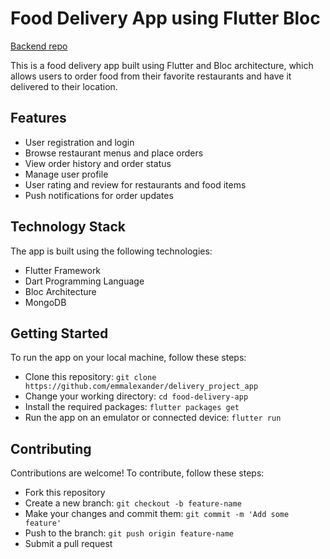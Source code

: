 # Food Delivery App using Flutter Bloc

[Backend repo](https://github.com/ElSierra/Food-delivery-api-node.js)

This is a food delivery app built using Flutter and Bloc architecture, which allows users to order food from their favorite restaurants and have it delivered to their location.


## Features

- User registration and login
- Browse restaurant menus and place orders
- View order history and order status
- Manage user profile
- User rating and review for restaurants and food items
- Push notifications for order updates


## Technology Stack

The app is built using the following technologies:

- Flutter Framework
- Dart Programming Language
- Bloc Architecture
- MongoDB


## Getting Started

To run the app on your local machine, follow these steps:

- Clone this repository: `git clone https://github.com/emmalexander/delivery_project_app`
- Change your working directory: `cd food-delivery-app`
- Install the required packages: `flutter packages get`
- Run the app on an emulator or connected device: `flutter run`


## Contributing

Contributions are welcome! To contribute, follow these steps:

- Fork this repository
- Create a new branch: `git checkout -b feature-name`
- Make your changes and commit them: `git commit -m 'Add some feature'`
- Push to the branch: `git push origin feature-name`
- Submit a pull request
